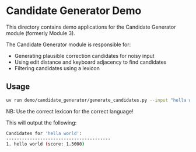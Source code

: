 # Candidate Generator Demo

This directory contains demo applications for the Candidate Generator module (formerly Module 3).

The Candidate Generator module is responsible for:
- Generating plausible correction candidates for noisy input
- Using edit distance and keyboard adjacency to find candidates
- Filtering candidates using a lexicon

## Usage

```bash
uv run demo/candidate_generator/generate_candidates.py --input "hella world" --lexicon data/keyboard_lexicons_en_gb/qwerty_lexicon.txt
```
NB: Use the correct lexicon for the correct language!

This will output the following:

```bash
Candidates for 'hella world':
----------------------------------------
1. hello world (score: 1.5000)
```